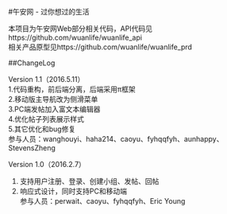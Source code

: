 #午安网 - 过你想过的生活

本项目为午安网Web部分相关代码，API代码见https://github.com/wuanlife/wuanlife_api<br>
相关产品原型见https://github.com/wuanlife/wuanlife_prd

##ChangeLog

Version 1.1（2016.5.11）<br>
1.代码重构，前后端分离，后端采用π框架<br>
2.移动版主导航改为侧滑菜单<br>
3.PC端发帖加入富文本编辑器<br>
4.优化帖子列表展示样式<br>
5.其它优化和bug修复<br>
参与人员：wanghouyi、haha214、caoyu、fyhqqfyh、aunhappy、StevensZheng

Version 1.0（2016.2.7）<br>
1. 支持用户注册、登录、创建小组、发帖、回帖<br>
2. 响应式设计，同时支持PC和移动端<br>
参与人员：perwait、caoyu、fyhqqfyh、Eric Young
